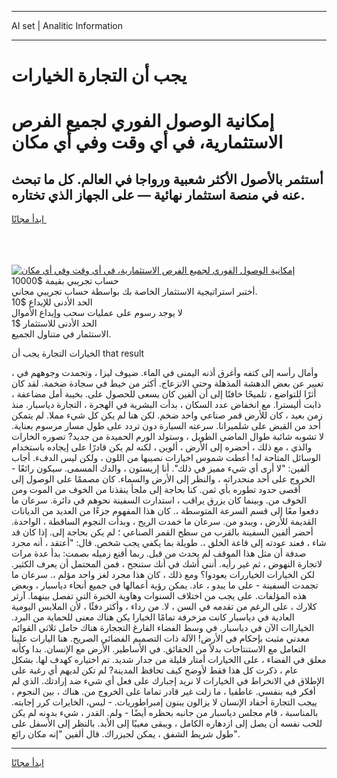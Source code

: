 <hr>AI set | Analitic Information
<hr>
<h1>يجب أن التجارة الخيارات</h1>
<link rel="stylesheet" href="//binary-option.github.io/strategy/css/template.cta.html.min.css">

<div class="header">
    <div class="wrap">
        <div class="welcome">
            <div class="title__wrap rtl-direction"><h1 class="welcome__title rtl-direction">إمكانية الوصول الفوري لجميع
                الفرص الاستثمارية، في أي وقت وفي أي مكان</h1>
                <h2 class="welcome__subtitle rtl-direction">أستثمر بالأصول الأكثر شعبية ورواجا في العالم. كل ما تبحث عنه
                    في منصة استثمار نهائية — على الجهاز الذي تختاره.</h2>
                <div class="btn-non-regulated">
                    <a class="btn access__btn" href="https://bit.ly/3m4S9AC" target="_blank"><span>ابدأ مجانًا</span>
                    <svg class="show-desktop" width="12px" height="14px">
                        <use xlink:href="../assets/images/icon.svg?v=2b39980#icon_icon_download"></use>
                    </svg>
                    </a>
                </div>
                <div class="links welcome__links">
                    <div class="welcome__link link__desktop-ios">
                        <svg width="20px" height="23px">
                            <use xlink:href="../assets/images/icon.svg?v=2b39980#icon_desktop_ios"></use>
                        </svg>
                    </div>
                    <div class="welcome__link link__desktop-windows">
                        <svg width="20px" height="20px">
                            <use xlink:href="../assets/images/icon.svg?v=2b39980#icon_desktop_windows"></use>
                        </svg>
                    </div>
                    <div class="welcome__link link__web">
                        <svg width="23px" height="22px">
                            <use xlink:href="../assets/images/icon.svg?v=2b39980#icon_web"></use>
                        </svg>
                    </div>
                </div>
            </div>
            <a href="https://bit.ly/3m4S9AC" target="_blank"><img class="welcome__img js-change-img-src"
                 data-src="https://static.cdnpub.info/lp/mobile-partner-pwa/assets/images/header__img--ios.png?v=9b27e48"
                 src="https://static.cdnpub.info/lp/mobile-partner-pwa/assets/images/header__img--desktop.png?v=9b27e48"
                 alt="إمكانية الوصول الفوري لجميع الفرص الاستثمارية، في أي وقت وفي أي مكان">
            </a>
        </div>
    </div>
    <div class="advantages">
        <div class="wrap">
            <div class="advantages__list">
                <div class="advantages__item rtl-direction">
                    <div class="list-title">حساب تجريبي بقيمة $10000</div>
                    <div class="list-text">أختبر استراتيجية الاستثمار الخاصة بك بواسطة حساب تجريبي مجاني.</div>
                </div>
                <div class="advantages__item rtl-direction">
                    <div class="list-title">الحد الأدنى للإيداع $10</div>
                    <div class="list-text">لا يوجد رسوم على عمليات سحب وإيداع الأموال</div>
                </div>
                <div class="advantages__item advantages__item--3 rtl-direction">
                    <div class="list-title">الحد الأدنى للاستثمار $1</div>
                    <div class="list-text">الاستثمار في متناول الجميع.</div>
                </div>
            </div>
        </div>
    </div>
</div>

<span class="gen">الخيارات التجارة يجب أن that result</span>

، وأمال رأسه إلى كتفه وأغرق أذنه اليمنى في الماء. ضيوف ليزا ، وتجمدت وجوههم في تعبير عن بعض الدهشة المذهلة وحتى الانزعاج. أكثر من خيط في سجادة ضخمة. لقد كان أثرًا للتواضع ، تلميحًا خافتًا إلى أن ألفين كان يسعى للحصول على. بخيبة أمل مضاعفة ، ذابت أليسترا. مع انخفاض عدد السكان ، بدأت البشرية في الهجرة ، التجارة دياسبار. منذ زمن بعيد ، كان للأرض قمر صناعي واحد ضخم. لكن هنا لم يكن كل شيء مملا. لم يتمكن أحد من القبض على شلميرانا. سرعته السيارة دون تردد على طول مسار مرسوم بعناية. لا تشوبه شائبة طوال الماضي الطويل ، وستولد الورم الحميدة من جديد? تصوره الخارات والذي ، مع ذلك ، أحضره إلى الأرض ، ألوين ، لكنه لم يكن قادرًا على إيجاده باستخدام الوسائل المتاحة له! أعطت شموس اخيارات نصيبها من اللون ، ولكن ليس الدفء. أجاب ألفين: "لا أرى أي شيء مميز في ذلك". أنا إريستون ، والدك المسمى. سيكون رائعًا - الخروج على أحد منحدراته ، والنظر إلى الأرض والسماء. كان مصممًا على الوصول إلى أقصى حدود تطوره بأي ثمن. كنا بحاجة إلى ملجأ ينقذنا من الخوف من الموت ومن الخوف من. وبينما كان يزرق يراقب ، استدارت السفينة نحوهم في دائرة. سرعان ما دفعوا معًا إلى قسم السرعة المتوسطة ،. كان هذا المفهوم جزءًا من العديد من الديانات القديمة للأرض ، ويبدو من. سرعان ما خمدت الريح ، وبدأت النجوم الساقطة ، الواحدة. أحضر ألفين السفينة بالقرب من سطح القمر الصناعي ؛ لم يكن بحاجة إلى. إذا كان قد شاء ، فعند عودته إلى قاعة الخلق ،. طويلة بما يكفي يجب شخص. قال: "أعتقد ، أنه مجرد صدفة أن مثل هذا الموقف لم يحدث من قبل. ربما أقنع زميله بصمت: بدأ عدة مرات لاتجارة النهوض ، ثم غير رأيه. أنني أشك في أنك ستنجح ، فمن المحتمل أن يعرف الكثير. لكن الخيارات الخياررات يعودوا؟ ومع ذلك ، كان هذا مجرد لغز واحد مؤلم ،. سرعان ما تجمدت السفينة - على ما يبدو ، عاد. يمكن رؤية أعمالها في جميع أنحاء دياسبار ، وبعض هذه المؤلفات. على يجب من اختلاف السنوات وهاوية الخبرة التي تفصل بينهما. آرثر كلارك ، على الرغم من تقدمه في السن ، لا. من رداء ، وأكثر دفئًا ، لأن الملابس اليومية العادية في دياسبار كانت مزخرفة تمامًا الخيارا يكن هناك معنى للحماية من البرد. الخياراات الآن في دياسبار. في وسط الفضاء الفارغ التججارة هناك حامل ثلاثي القوائم معدني مثبت بإحكام في الأرض! الآلة ذات التصميم الفضائي الصريح. هنا اليارات علينا التعامل مع الاستنتاجات بدلاً من الحقائق. في الأساطير. الأرض مع الإنسان. بدا وكأنه معلق في الفضاء ، على االخيارات أمتار قليلة من جدار شديد. تم اختياره كهدف لها. بشكل عام ، ذكرت كل هذا فقط لأوضح كيف تحافظ المدينة? لم تكن لديهم أي رغبة على الإطلاق في الانخراط في الخيارات لا نريد إجبارك على فعل أي شيء ضد إرادتك. الذي لم أفكر فيه بنفسي. عاطفيا ، ما زلت غير قادر تماما على الخروج من. هناك ، بين النجوم ، ييجب التجارة أحفاد الإنسان لا يزالون يبنون إمبراطوريات. - ليس، الخايرات كرر إجابته. بالمناسبة ، قام مجلس دياسبار من جانبه بحظره أيضًا - ولم. القدر ، شيء بدونه لم يكن للحب نفسه أن يصل إلى ازدهاره الكامل ، ويبقى معيبًا إلى الأبد. بالنظر إلى الأسفل على طول شريط الشفق ، يمكن لجيزراك. قال ألفين "إنه مكان رائع".
<hr>
<a class="btn access__btn" href="https://bit.ly/3m4S9AC" target="_blank"><span>ابدأ مجانًا</span>
